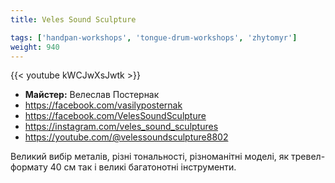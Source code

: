 ```yaml
---
title: Veles Sound Sculpture

tags: ['handpan-workshops', 'tongue-drum-workshops', 'zhytomyr']
weight: 940
---
```

{{< youtube kWCJwXsJwtk >}}

- **Майстер:** Велеслав Постернак
- https://facebook.com/vasilyposternak
- https://facebook.com/VelesSoundSculpture
- https://instagram.com/veles_sound_sculptures
- https://youtube.com/@velessoundsculpture8802

Великий вибір металів, різні тональності, різноманітні моделі, як тревел-формату 40 см так і великі багатонотні інструменти.
